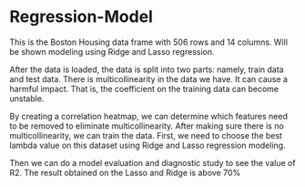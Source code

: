 # Regression-Model

This is the Boston Housing data frame with 506 rows and 14 columns. Will be shown modeling using Ridge and Lasso regression.

After the data is loaded, the data is split into two parts: namely, train data and test data. There is multicollinearity in the data we have. It can cause a harmful impact. That is, the coefficient on the training data can become unstable.

By creating a correlation heatmap, we can determine which features need to be removed to eliminate multicollinearity. After making sure there is no multicollinearity, we can train the data. First, we need to choose the best lambda value on this dataset using Ridge and Lasso regression modeling.

Then we can do a model evaluation and diagnostic study to see the value of R2. The result obtained on the Lasso and Ridge is above 70%
